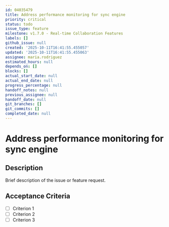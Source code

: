 ```yaml
---
id: 04035479
title: Address performance monitoring for sync engine
priority: critical
status: todo
issue_type: feature
milestone: v1.7.0 - Real-time Collaboration Features
labels: []
github_issue: null
created: '2025-10-11T16:41:55.455057'
updated: '2025-10-11T16:41:55.455063'
assignee: maria.rodriguez
estimated_hours: null
depends_on: []
blocks: []
actual_start_date: null
actual_end_date: null
progress_percentage: null
handoff_notes: null
previous_assignee: null
handoff_date: null
git_branches: []
git_commits: []
completed_date: null
---
```


# Address performance monitoring for sync engine

## Description

Brief description of the issue or feature request.

## Acceptance Criteria

- [ ] Criterion 1
- [ ] Criterion 2
- [ ] Criterion 3